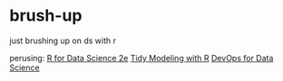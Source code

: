 # brush-up
just brushing up on ds with r

perusing:
[R for Data Science 2e](https://r4ds.hadley.nz/)
[Tidy Modeling with R](https://www.tmwr.org/)
[DevOps for Data Science](https://do4ds.com/)
